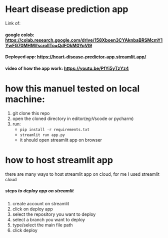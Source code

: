  # Heart disease prediction app

Link of:

  #### google colob: https://colab.research.google.com/drive/158Xboen3CYAknbaBRSMcmY1YwFG70MHM#scrollTo=QdFOkM0YqVl9
  #### Deployed app: https://heart-disease-predictor-app.streamlit.app/
  #### video of how the app work: https://youtu.be/PfYi5yTzYz4


# how this manuel tested on local machine:

  1. git clone this repo
  2. open the cloned directory in editor(eg:Vscode or pycharm)
  3. run:
     - `pip install -r requirements.txt`
     - `streamlit run app.py`
     - it should open streamlit app on browser
          
   
# how to host streamlit app
there are many ways to host streamlit app on cloud, for me I used streamlit cloud

##### steps to deploy app on streamlit

  1. create account on streamlit
  3. click on deploy app
  4. select the repository you want to deploy
  5. select a branch you want to deploy
  6. type/select the main file path
  7. click deploy
  
